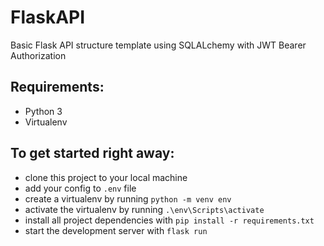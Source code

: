 # FlaskAPI
Basic Flask API structure template using SQLALchemy with JWT Bearer Authorization

## Requirements:
* Python 3
* Virtualenv

## To get started right away:
* clone this project to your local machine
* add your config to `.env` file
* create a virtualenv by running `python -m venv env`
* activate the virtualenv by running `.\env\Scripts\activate`
* install all project dependencies with `pip install -r requirements.txt`
* start the development server with `flask run`
